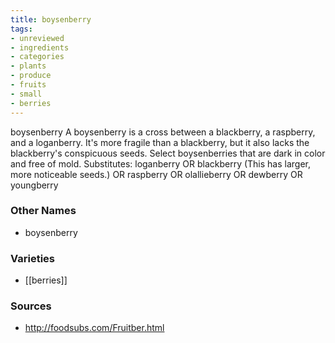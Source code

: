 ```yaml
---
title: boysenberry
tags:
- unreviewed
- ingredients
- categories
- plants
- produce
- fruits
- small
- berries
---
```

boysenberry A boysenberry is a cross between a blackberry, a raspberry, and a loganberry. It's more fragile than a blackberry, but it also lacks the blackberry's conspicuous seeds. Select boysenberries that are dark in color and free of mold. Substitutes: loganberry OR blackberry (This has larger, more noticeable seeds.) OR raspberry OR olallieberry OR dewberry OR youngberry

### Other Names

* boysenberry

### Varieties

* [[berries]]

### Sources
* http://foodsubs.com/Fruitber.html
